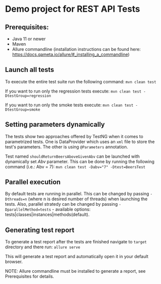 # Demo project for REST API Tests

## Prerequisites:

* Java 11 or newer
* Maven
* Allure commandline (installation instructions can be found here: https://docs.qameta.io/allure/#_installing_a_commandline)

## Launch all tests

To execute the entire test suite run the following command:
`mvn clean test`

If you want to run only the regression tests execute:
`mvn clean test -DtestGroup=regression`

If you want to run only the smoke tests execute:
`mvn clean test -DtestGroup=smoke`

## Setting parameters dynamically

The tests show two approaches offered by TestNG when it comes to parametrized tests. One is DataProvider which uses an `xml` file to store the test's parameters. The other is using `@Parameters` annotation.

Test named `shouldReturnBeersAboveGivenAbv` can be launched with dynamically set _Abv_ parameter. This can be done by running the following command (i.e.: Abv = 7):
`mvn clean test -Dabv="7" -Dtest=BeersTest`

## Parallel execution

By default tests are running in parallel. This can be changed by passing `-Dthreads=n` (where n is desired number of threads) when launching the tests.
Also, parallel stratedy can be changed by passing `-DparallelMethod=tests` - available options: tests|classes|instances|methods(default). 

## Generating test report

To generate a test report after the tests are finished navigate to `target` directory and there run:
`allure serve`

This will generate a test report and automatically open it in your default browser.

NOTE: Allure commandline must be installed to generate a report, see Prerequisites for details.
